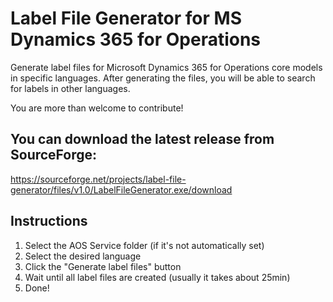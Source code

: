 # Label File Generator for MS Dynamics 365 for Operations
Generate label files for Microsoft Dynamics 365 for Operations core models in specific languages. After generating the files, you will be able to search for labels in other languages.

You are more than welcome to contribute!

## You can download the latest release from SourceForge:
https://sourceforge.net/projects/label-file-generator/files/v1.0/LabelFileGenerator.exe/download

## Instructions
1) Select the AOS Service folder (if it's not automatically set)
2) Select the desired language
3) Click the "Generate label files" button
4) Wait until all label files are created (usually it takes about 25min)
5) Done!
